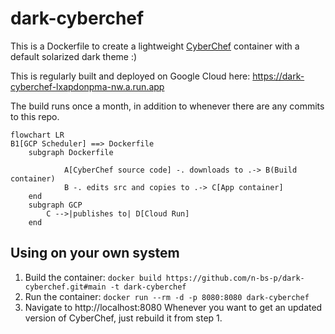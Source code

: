 # dark-cyberchef
This is a Dockerfile to create a lightweight [CyberChef](https://github.com/gchq/CyberChef/) container with a default solarized dark theme :)

This is regularly built and deployed on Google Cloud here: https://dark-cyberchef-lxapdonpma-nw.a.run.app

The build runs once a month, in addition to whenever there are any commits to this repo.

```mermaid
flowchart LR
B1[GCP Scheduler] ==> Dockerfile
    subgraph Dockerfile

            A[CyberChef source code] -. downloads to .-> B(Build container)
            B -. edits src and copies to .-> C[App container]
    end
    subgraph GCP
        C -->|publishes to| D[Cloud Run]
    end
```
## Using on your own system
1. Build the container: `docker build https://github.com/n-bs-p/dark-cyberchef.git#main -t dark-cyberchef`
2. Run the container: `docker run --rm -d -p 8080:8080 dark-cyberchef`
3. Navigate to http://localhost:8080
Whenever you want to get an updated version of CyberChef, just rebuild it from step 1.
